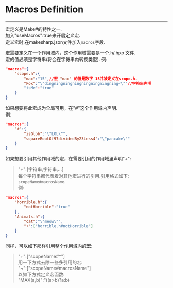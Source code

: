 # Macros Definition
--------
宏定义是Make#的特性之一.  
加入"useMacros":true来开启定义宏.  
定义宏时,在makesharp.json文件加入`macros`字段.  

宏需要定义在一个作用域内，这个作用域需要是一个.h/.hpp 文件.  
宏的值必须是字符串(将会在字符串内转换类型).
例:  
```json
"macros":{
	"scope.h":{
		"max":"15",//宏 "max" 的值是数字 15并被定义在scope.h.
		"Fox":"\"dingningningningningningningning~\""//字符串声明
		"isMe":"true"
	}
}
```  
如果想要将此宏成为全局可用，在"#"这个作用域内声明.  
例:  
```json
"macros":{
	"#":{
		"isGlob":"\"LOL\"",
		"squareRootOf97dividedBy23Less4":"\"pancake\""
	}
}
```
如果想要引用其他作用域的宏，在需要引用的作用域里声明"+":  
> "+":[字符串,字符串,...]  
每个字符串都代表着对其他宏进行的引用.引用格式如下:  
`scopeName#macrosName`.  
例:
```json
"macros":{
	"horrible.h":{
		"notHorrible":"true"
	},
	"Animals.h":{
		"cat":"\"meow\"",
		"+":["horrible.h#notHorrible"]
	}
}
```
同样，可以如下那样引用整个作用域内的宏:  
> "+":["scopeName#\*"]  
用一下方式去除一些多引用的宏:  
> "~":["scopeName#macrosName"]  
以如下方式定义宏函数:  
> "MAX(a,b)":"((a\>b)?a:b)
